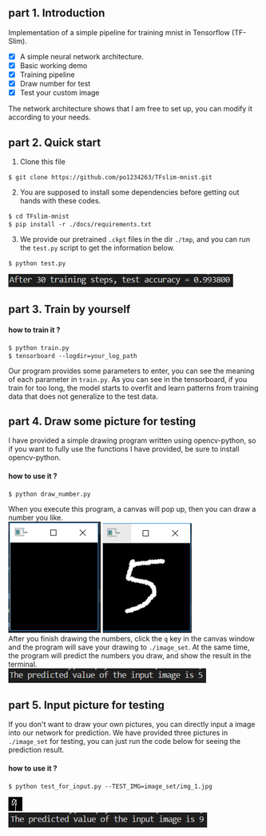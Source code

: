 ## part 1. Introduction

Implementation of a simple pipeline for training mnist in Tensorflow (TF-Slim).
<br>
- [x] A simple neural network architecture.
- [x] Basic working demo
- [x] Training pipeline
- [x] Draw number for test
- [x] Test your custom image

The network architecture shows that I am free to set up, you can modify it according to your needs.

## part 2. Quick start
1. Clone this file
```bashrc
$ git clone https://github.com/po1234263/TFslim-mnist.git
```
2.  You are supposed  to install some dependencies before getting out hands with these codes.
```bashrc
$ cd TFslim-mnist
$ pip install -r ./docs/requirements.txt
```
3. We provide our pretrained `.ckpt` files in the dir `./tmp`, and you can run the `test.py` script to get the information below.
```bashrc
$ python test.py
```
![image](./docs/fig/test_30_epoches.png)
## part 3. Train by yourself
#### how to train it ?
```bashrc
$ python train.py
$ tensorboard --logdir=your_log_path
```
Our program provides some parameters to enter, you can see the meaning of each parameter in `train.py`.
As you can see in the tensorboard, if you train for too long, the model starts to overfit and learn patterns from training data that does not generalize to the test data.
## part 4. Draw some picture for testing
I have provided a simple drawing program written using opencv-python, so if you want to fully use the functions I have provided, be sure to install opencv-python.
#### how to use it ?
```bashrc
$ python draw_number.py
```
When you execute this program, a canvas will pop up, then you can draw a number you like.
<br>
![image](./docs/fig/before_draw.png)
![image](./docs/fig/after_draw.png)
<br>
After you finish drawing the numbers, click the `q` key in the canvas window and the program will save your drawing to `./image_set`.
At the same time, the program will predict the numbers you draw, and show the result in the terminal.
<br>
![image](./docs/fig/draw_for_predict.png)
## part 5. Input picture for testing
If you don't want to draw your own pictures, you can directly input a image into our network for prediction.
We have provided three pictures in `./image_set` for testing, you can just run the code below for seeing the prediction result.
#### how to use it ?
```bashrc
$ python test_for_input.py --TEST_IMG=image_set/img_1.jpg
```
![image](./docs/fig/input_for_predict_image.jpg)
<br>
![image](./docs/fig/input_for_predict.png)